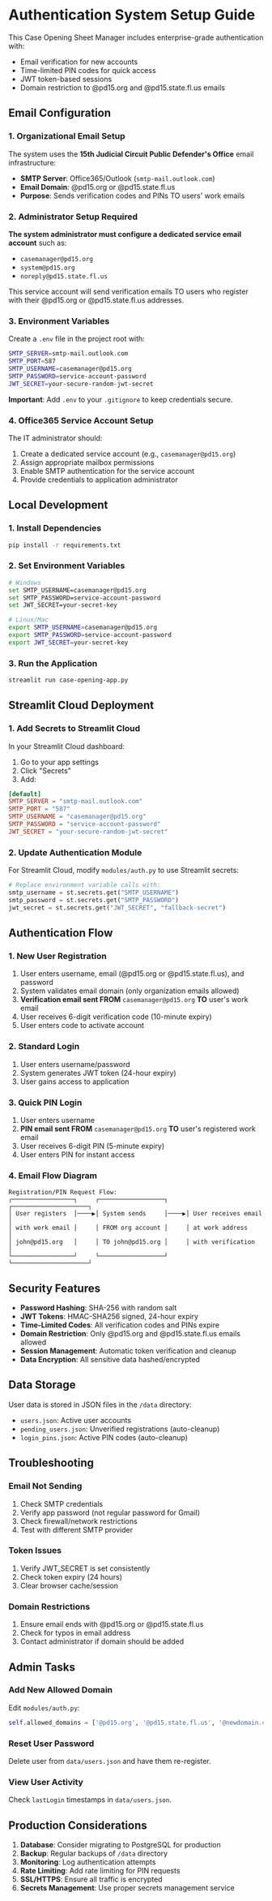 # Authentication System Setup Guide

This Case Opening Sheet Manager includes enterprise-grade authentication with:
- Email verification for new accounts
- Time-limited PIN codes for quick access
- JWT token-based sessions
- Domain restriction to @pd15.org and @pd15.state.fl.us emails

## Email Configuration

### 1. Organizational Email Setup

The system uses the **15th Judicial Circuit Public Defender's Office** email infrastructure:

- **SMTP Server**: Office365/Outlook (`smtp-mail.outlook.com`)
- **Email Domain**: @pd15.org or @pd15.state.fl.us
- **Purpose**: Sends verification codes and PINs TO users' work emails

### 2. Administrator Setup Required

**The system administrator must configure a dedicated service email account** such as:
- `casemanager@pd15.org`
- `system@pd15.org`
- `noreply@pd15.state.fl.us`

This service account will send verification emails TO users who register with their @pd15.org or @pd15.state.fl.us addresses.

### 3. Environment Variables

Create a `.env` file in the project root with:

```bash
SMTP_SERVER=smtp-mail.outlook.com
SMTP_PORT=587
SMTP_USERNAME=casemanager@pd15.org
SMTP_PASSWORD=service-account-password
JWT_SECRET=your-secure-random-jwt-secret
```

**Important**: Add `.env` to your `.gitignore` to keep credentials secure.

### 4. Office365 Service Account Setup

The IT administrator should:

1. Create a dedicated service account (e.g., `casemanager@pd15.org`)
2. Assign appropriate mailbox permissions
3. Enable SMTP authentication for the service account
4. Provide credentials to application administrator

## Local Development

### 1. Install Dependencies
```bash
pip install -r requirements.txt
```

### 2. Set Environment Variables
```bash
# Windows
set SMTP_USERNAME=casemanager@pd15.org
set SMTP_PASSWORD=service-account-password
set JWT_SECRET=your-secret-key

# Linux/Mac
export SMTP_USERNAME=casemanager@pd15.org
export SMTP_PASSWORD=service-account-password
export JWT_SECRET=your-secret-key
```

### 3. Run the Application
```bash
streamlit run case-opening-app.py
```

## Streamlit Cloud Deployment

### 1. Add Secrets to Streamlit Cloud

In your Streamlit Cloud dashboard:

1. Go to your app settings
2. Click "Secrets"
3. Add:

```toml
[default]
SMTP_SERVER = "smtp-mail.outlook.com"
SMTP_PORT = "587"
SMTP_USERNAME = "casemanager@pd15.org"
SMTP_PASSWORD = "service-account-password"
JWT_SECRET = "your-secure-random-jwt-secret"
```

### 2. Update Authentication Module

For Streamlit Cloud, modify `modules/auth.py` to use Streamlit secrets:

```python
# Replace environment variable calls with:
smtp_username = st.secrets.get("SMTP_USERNAME")
smtp_password = st.secrets.get("SMTP_PASSWORD")
jwt_secret = st.secrets.get("JWT_SECRET", "fallback-secret")
```

## Authentication Flow

### 1. New User Registration
1. User enters username, email (@pd15.org or @pd15.state.fl.us), and password
2. System validates email domain (only organization emails allowed)
3. **Verification email sent FROM** `casemanager@pd15.org` **TO** user's work email
4. User receives 6-digit verification code (10-minute expiry)
5. User enters code to activate account

### 2. Standard Login
1. User enters username/password
2. System generates JWT token (24-hour expiry)
3. User gains access to application

### 3. Quick PIN Login
1. User enters username
2. **PIN email sent FROM** `casemanager@pd15.org` **TO** user's registered work email
3. User receives 6-digit PIN (5-minute expiry)
4. User enters PIN for instant access

### 4. Email Flow Diagram
```
Registration/PIN Request Flow:
┌─────────────────┐     ┌──────────────────┐     ┌─────────────────────┐
│ User registers  │────▶│ System sends     │────▶│ User receives email │
│ with work email │     │ FROM org account │     │ at work address     │
│ john@pd15.org   │     │ TO john@pd15.org │     │ with verification   │
└─────────────────┘     └──────────────────┘     └─────────────────────┘
```

## Security Features

- **Password Hashing**: SHA-256 with random salt
- **JWT Tokens**: HMAC-SHA256 signed, 24-hour expiry
- **Time-Limited Codes**: All verification codes and PINs expire
- **Domain Restriction**: Only @pd15.org and @pd15.state.fl.us emails allowed
- **Session Management**: Automatic token verification and cleanup
- **Data Encryption**: All sensitive data hashed/encrypted

## Data Storage

User data is stored in JSON files in the `/data` directory:
- `users.json`: Active user accounts
- `pending_users.json`: Unverified registrations (auto-cleanup)
- `login_pins.json`: Active PIN codes (auto-cleanup)

## Troubleshooting

### Email Not Sending
1. Check SMTP credentials
2. Verify app password (not regular password for Gmail)
3. Check firewall/network restrictions
4. Test with different SMTP provider

### Token Issues
1. Verify JWT_SECRET is set consistently
2. Check token expiry (24 hours)
3. Clear browser cache/session

### Domain Restrictions
1. Ensure email ends with @pd15.org or @pd15.state.fl.us
2. Check for typos in email address
3. Contact administrator if domain should be added

## Admin Tasks

### Add New Allowed Domain
Edit `modules/auth.py`:
```python
self.allowed_domains = ['@pd15.org', '@pd15.state.fl.us', '@newdomain.com']
```

### Reset User Password
Delete user from `data/users.json` and have them re-register.

### View User Activity
Check `lastLogin` timestamps in `data/users.json`.

## Production Considerations

1. **Database**: Consider migrating to PostgreSQL for production
2. **Backup**: Regular backups of `/data` directory
3. **Monitoring**: Log authentication attempts
4. **Rate Limiting**: Add rate limiting for PIN requests
5. **SSL/HTTPS**: Ensure all traffic is encrypted
6. **Secrets Management**: Use proper secrets management service